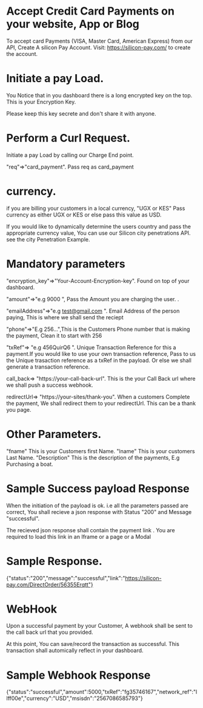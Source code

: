 # Accept Credit Card Payments on your website, App or Blog

To accept card Payments (VISA, Master Card, American Express) from our API, Create A silicon Pay Account.
Visit: https://silicon-pay.com/ to create the account.

# Initiate a pay Load.

You Notice that in you dashboard there is a long encrypted key on the top. This is your Encryption Key.

Please keep this key secrete and don't share it with anyone.

# Perform a Curl Request.

Initiate a pay Load by calling our Charge End point.

"req"=>"card_payment". Pass req as card_payment

# currency.

if you are billing your customers in a local currency, "UGX or KES" Pass currency as either UGX or KES or else pass this value as USD.

If you would like to dynamically determine the users country and pass the appropriate currency value, You can use our Silicon city penetrations API. see the city Penetration Example.

# Mandatory parameters

"encryption_key"=>"Your-Account-Encryption-key". Found on top of your dashboard.

"amount"=>"e.g 9000 ", Pass the Amount you are charging the user. .

"emailAddress"=>"e.g test@gmail.com ". Email Address of the person paying, This is where we shall send the reciept

"phone"=>"E.g 256...",This is the Customers Phone number that is making the payment, Clean it to start with 256

"txRef"=> "e.g 456QuirQ6 ". Unique Transaction Reference for this a payment.If you would like to use your own transaction reference, Pass to us the Unique trasaction reference as a txRef in the payload. Or else we shall generate a transaction reference.

call_back=> "https://your-call-back-url". This is the your Call Back url where we shall push a success webhook.

redirectUrl=> "https://your-sites/thank-you". When a customers Complete the payment, We shall redirect them to your redirectUrl. This can be a thank you page.

# Other Parameters.

"fname" This is your Customers first Name.
"lname" This is your customers Last Name.
"Description" This is the description of the payments, E.g Purchasing a boat.

# Sample Success payload Response

When the initiation of the payload is ok. i.e all the parameters passed are correct, You shall recieve a json response with Status "200" and Message "successful".

The recieved json response shall contain the payment link .
You are required to load this link in an Iframe or a page or a Modal

# Sample Response.

{"status":"200","message":"successful","link":"https://silicon-pay.com/DirectOrder/56355Erqtt"}

# WebHook

Upon a successful payment by your Customer, A webhook shall be sent to the call back url that you provided.

At this point, You can save/record the transaction as successful. This transaction shall automically reflect in your dashboard.

# Sample Webhook Response

{"status":"successful","amount":5000,"txRef":"fg35746167","network_ref":"llff00e","currency":"USD","msisdn":"2567086585793"}
